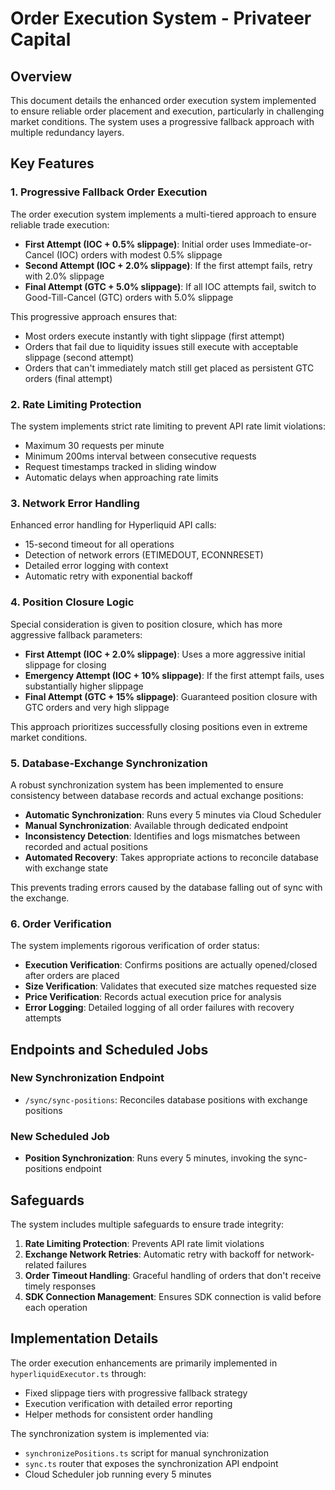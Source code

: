 # Order Execution System - Privateer Capital

## Overview

This document details the enhanced order execution system implemented to ensure reliable order placement and execution, particularly in challenging market conditions. The system uses a progressive fallback approach with multiple redundancy layers.

## Key Features

### 1. Progressive Fallback Order Execution

The order execution system implements a multi-tiered approach to ensure reliable trade execution:

- **First Attempt (IOC + 0.5% slippage)**: Initial order uses Immediate-or-Cancel (IOC) orders with modest 0.5% slippage
- **Second Attempt (IOC + 2.0% slippage)**: If the first attempt fails, retry with 2.0% slippage
- **Final Attempt (GTC + 5.0% slippage)**: If all IOC attempts fail, switch to Good-Till-Cancel (GTC) orders with 5.0% slippage

This progressive approach ensures that:
- Most orders execute instantly with tight slippage (first attempt)
- Orders that fail due to liquidity issues still execute with acceptable slippage (second attempt)
- Orders that can't immediately match still get placed as persistent GTC orders (final attempt)

### 2. Rate Limiting Protection

The system implements strict rate limiting to prevent API rate limit violations:
- Maximum 30 requests per minute
- Minimum 200ms interval between consecutive requests
- Request timestamps tracked in sliding window
- Automatic delays when approaching rate limits

### 3. Network Error Handling

Enhanced error handling for Hyperliquid API calls:
- 15-second timeout for all operations
- Detection of network errors (ETIMEDOUT, ECONNRESET)
- Detailed error logging with context
- Automatic retry with exponential backoff

### 4. Position Closure Logic

Special consideration is given to position closure, which has more aggressive fallback parameters:

- **First Attempt (IOC + 2.0% slippage)**: Uses a more aggressive initial slippage for closing
- **Emergency Attempt (IOC + 10% slippage)**: If the first attempt fails, uses substantially higher slippage
- **Final Attempt (GTC + 15% slippage)**: Guaranteed position closure with GTC orders and very high slippage

This approach prioritizes successfully closing positions even in extreme market conditions.

### 5. Database-Exchange Synchronization

A robust synchronization system has been implemented to ensure consistency between database records and actual exchange positions:

- **Automatic Synchronization**: Runs every 5 minutes via Cloud Scheduler
- **Manual Synchronization**: Available through dedicated endpoint
- **Inconsistency Detection**: Identifies and logs mismatches between recorded and actual positions
- **Automated Recovery**: Takes appropriate actions to reconcile database with exchange state

This prevents trading errors caused by the database falling out of sync with the exchange.

### 6. Order Verification 

The system implements rigorous verification of order status:

- **Execution Verification**: Confirms positions are actually opened/closed after orders are placed
- **Size Verification**: Validates that executed size matches requested size
- **Price Verification**: Records actual execution price for analysis
- **Error Logging**: Detailed logging of all order failures with recovery attempts

## Endpoints and Scheduled Jobs

### New Synchronization Endpoint

- `/sync/sync-positions`: Reconciles database positions with exchange positions

### New Scheduled Job

- **Position Synchronization**: Runs every 5 minutes, invoking the sync-positions endpoint

## Safeguards

The system includes multiple safeguards to ensure trade integrity:

1. **Rate Limiting Protection**: Prevents API rate limit violations
2. **Exchange Network Retries**: Automatic retry with backoff for network-related failures
3. **Order Timeout Handling**: Graceful handling of orders that don't receive timely responses
4. **SDK Connection Management**: Ensures SDK connection is valid before each operation

## Implementation Details

The order execution enhancements are primarily implemented in `hyperliquidExecutor.ts` through:

- Fixed slippage tiers with progressive fallback strategy
- Execution verification with detailed error reporting
- Helper methods for consistent order handling

The synchronization system is implemented via:
- `synchronizePositions.ts` script for manual synchronization
- `sync.ts` router that exposes the synchronization API endpoint
- Cloud Scheduler job running every 5 minutes